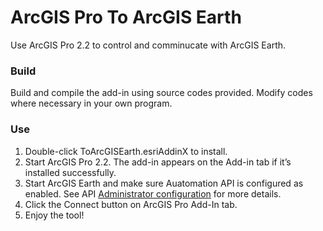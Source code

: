 # ArcGIS Pro To ArcGIS Earth
Use ArcGIS Pro 2.2 to control and comminucate with ArcGIS Earth.

### Build
Build and compile the add-in using source codes provided. Modify codes where necessary in your own program.

### Use
1. Double-click ToArcGISEarth.esriAddinX to install.
2. Start ArcGIS Pro 2.2. The add-in appears on the Add-in tab if it’s installed successfully.
3. Start ArcGIS Earth and make sure Auatomation API is configured as enabled. See API [Administrator configuration](http://doc.arcgis.com/en/arcgis-earth/automation-api/use-api.htm#GUID-341A72C0-C868-4733-B868-57389BACD9F6) for more details. 
4. Click the Connect button on ArcGIS Pro Add-In tab.
5. Enjoy the tool!
